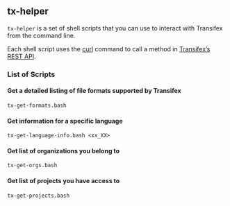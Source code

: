 ## tx-helper

`tx-helper` is a set of shell scripts that you can use to interact with Transifex from the command line.

Each shell script uses the [curl](https://curl.haxx.se/) command to call a method in [Transifex’s REST API](https://docs.transifex.com/api/introduction).

### List of Scripts

#### Get a detailed listing of file formats supported by Transifex

```
tx-get-formats.bash
```

#### Get information for a specific language

```
tx-get-language-info.bash <xx_XX>
```


#### Get list of organizations you belong to

```
tx-get-orgs.bash
```

#### Get list of projects you have access to

```
tx-get-projects.bash
```









